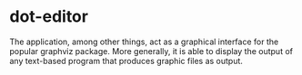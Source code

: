 dot-editor
==========

The application, among other things, act as a graphical interface for the popular graphviz package. More generally, it is able to display the output of any text-based program that produces graphic files as output.
